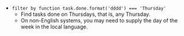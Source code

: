 <!-- placeholder to force blank line before included text -->

- ```filter by function task.done.format('dddd') === 'Thursday'```
    - Find tasks done on Thursdays, that is, any Thursday.
    - On non-English systems, you may need to supply the day of the week in the local language.


<!-- placeholder to force blank line after included text -->
